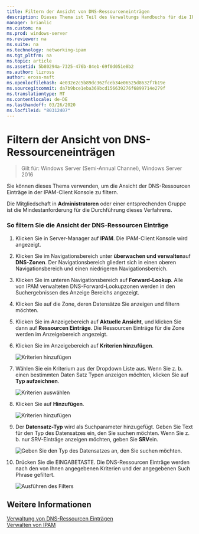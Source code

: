 ```yaml
---
title: Filtern der Ansicht von DNS-Ressourceneinträgen
description: Dieses Thema ist Teil des Verwaltungs Handbuchs für die IP-Adressverwaltung (IPAM) in Windows Server 2016.
manager: brianlic
ms.custom: na
ms.prod: windows-server
ms.reviewer: na
ms.suite: na
ms.technology: networking-ipam
ms.tgt_pltfrm: na
ms.topic: article
ms.assetid: 5b80294a-7325-476b-84eb-69f0d051e8b2
ms.author: lizross
author: eross-msft
ms.openlocfilehash: 4e032e2c5b89dc362fceb34e06525d8632f7b19e
ms.sourcegitcommit: da7b9bce1eba369bcd156639276f6899714e279f
ms.translationtype: MT
ms.contentlocale: de-DE
ms.lasthandoff: 03/26/2020
ms.locfileid: "80312407"
---
```

# <a name="filter-the-view-of-dns-resource-records"></a>Filtern der Ansicht von DNS-Ressourceneinträgen

>Gilt für: Windows Server (Semi-Annual Channel), Windows Server 2016

Sie können dieses Thema verwenden, um die Ansicht der DNS-Ressourcen Einträge in der IPAM-Client Konsole zu filtern.  
  
Die Mitgliedschaft in **Administratoren** oder einer entsprechenden Gruppe ist die Mindestanforderung für die Durchführung dieses Verfahrens.  
  
### <a name="to-filter-the-view-of-dns-resource-records"></a>So filtern Sie die Ansicht der DNS-Ressourcen Einträge  
  
1.  Klicken Sie in Server-Manager auf **IPAM**. Die IPAM-Client Konsole wird angezeigt.  
  
2.  Klicken Sie im Navigationsbereich unter **überwachen und verwalten**auf **DNS-Zonen**.  Der Navigationsbereich gliedert sich in einen oberen Navigationsbereich und einen niedrigeren Navigationsbereich.  
  
3.  Klicken Sie im unteren Navigationsbereich auf **Forward-Lookup**. Alle von IPAM verwalteten DNS-Forward-Lookupzonen werden in den Suchergebnissen des Anzeige Bereichs angezeigt.  
  
4.  Klicken Sie auf die Zone, deren Datensätze Sie anzeigen und filtern möchten.  
  
5.  Klicken Sie im Anzeigebereich auf **Aktuelle Ansicht**, und klicken Sie dann auf **Ressourcen Einträge**. Die Ressourcen Einträge für die Zone werden im Anzeigebereich angezeigt.  
  
6.  Klicken Sie im Anzeigebereich auf **Kriterien hinzufügen**.  
  
    ![Kriterien hinzufügen](../../media/Filter-the-View-of-DNS-Resource-Records/ipam_FilterRR_01.jpg)  
  
7.  Wählen Sie ein Kriterium aus der Dropdown Liste aus. Wenn Sie z. b. einen bestimmten Daten Satz Typen anzeigen möchten, klicken Sie auf **Typ aufzeichnen**.  
  
    ![Kriterien auswählen](../../media/Filter-the-View-of-DNS-Resource-Records/ipam_FilterRR_02.jpg)  
  
8.  Klicken Sie auf **Hinzufügen**.  
  
    ![Kriterien hinzufügen](../../media/Filter-the-View-of-DNS-Resource-Records/ipam_FilterRR_03.jpg)  
  
9. Der **Datensatz-Typ** wird als Suchparameter hinzugefügt. Geben Sie Text für den Typ des Datensatzes ein, den Sie suchen möchten. Wenn Sie z. b. nur SRV-Einträge anzeigen möchten, geben Sie **SRV**ein.  
  
    ![Geben Sie den Typ des Datensatzes an, den Sie suchen möchten.](../../media/Filter-the-View-of-DNS-Resource-Records/ipam_FilterRR_04.jpg)  
  
10. Drücken Sie die EINGABETASTE. Die DNS-Ressourcen Einträge werden nach den von Ihnen angegebenen Kriterien und der angegebenen Such Phrase gefiltert.  
  
    ![Ausführen des Filters](../../media/Filter-the-View-of-DNS-Resource-Records/ipam_FilterRR_05.jpg)  
  
## <a name="see-also"></a>Weitere Informationen  
[Verwaltung von DNS-Ressourcen Einträgen](DNS-Resource-Record-Management.md)  
[Verwalten von IPAM](Manage-IPAM.md)  
  



